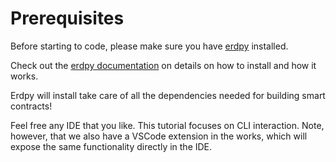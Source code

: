 # Prerequisites

Before starting to code, please make sure you have [erdpy](https://github.com/ElrondNetwork/elrond-sdk) installed.

Check out the [erdpy documentation](https://docs.elrond.com/tools/erdpy) on details on how to install and how it works.

Erdpy will install take care of all the dependencies needed for building smart contracts!

Feel free any IDE that you like. This tutorial focuses on CLI interaction.
Note, however, that we also have a VSCode extension in the works, which will expose the same functionality directly in the IDE.
